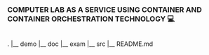 ### COMPUTER LAB AS A SERVICE USING CONTAINER AND CONTAINER ORCHESTRATION TECHNOLOGY 💻
<br>
.
|__ demo
|__ doc
|__ exam
|__ src
|__ README.md
